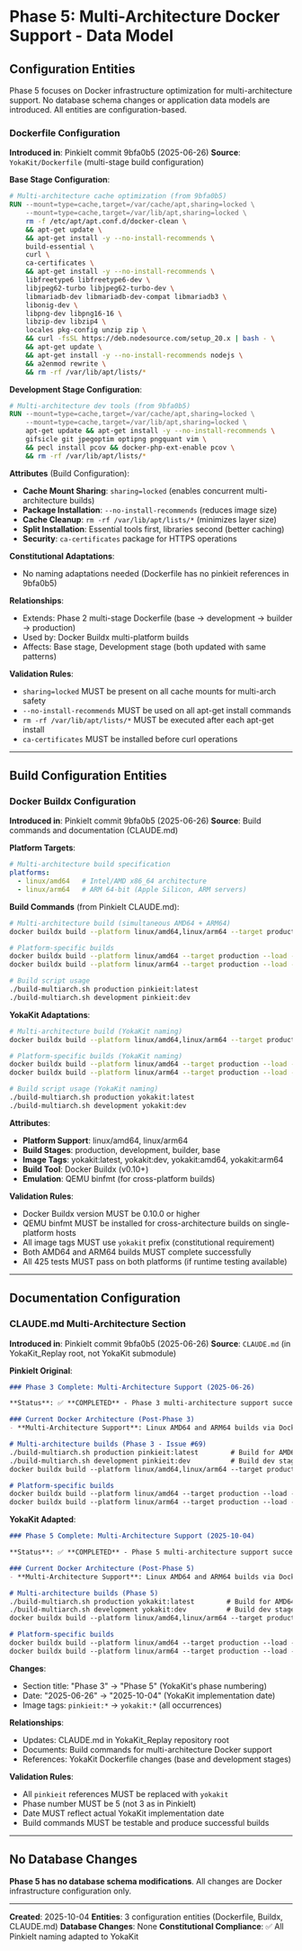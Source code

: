 # Phase 5: Multi-Architecture Docker Support - Data Model

## Configuration Entities

Phase 5 focuses on Docker infrastructure optimization for multi-architecture support. No database schema changes or application data models are introduced. All entities are configuration-based.

### Dockerfile Configuration

**Introduced in**: PinkieIt commit 9bfa0b5 (2025-06-26)
**Source**: `YokaKit/Dockerfile` (multi-stage build configuration)

**Base Stage Configuration**:
```dockerfile
# Multi-architecture cache optimization (from 9bfa0b5)
RUN --mount=type=cache,target=/var/cache/apt,sharing=locked \
    --mount=type=cache,target=/var/lib/apt,sharing=locked \
    rm -f /etc/apt/apt.conf.d/docker-clean \
    && apt-get update \
    && apt-get install -y --no-install-recommends \
    build-essential \
    curl \
    ca-certificates \
    && apt-get install -y --no-install-recommends \
    libfreetype6 libfreetype6-dev \
    libjpeg62-turbo libjpeg62-turbo-dev \
    libmariadb-dev libmariadb-dev-compat libmariadb3 \
    libonig-dev \
    libpng-dev libpng16-16 \
    libzip-dev libzip4 \
    locales pkg-config unzip zip \
    && curl -fsSL https://deb.nodesource.com/setup_20.x | bash - \
    && apt-get update \
    && apt-get install -y --no-install-recommends nodejs \
    && a2enmod rewrite \
    && rm -rf /var/lib/apt/lists/*
```

**Development Stage Configuration**:
```dockerfile
# Multi-architecture dev tools (from 9bfa0b5)
RUN --mount=type=cache,target=/var/cache/apt,sharing=locked \
    --mount=type=cache,target=/var/lib/apt,sharing=locked \
    apt-get update && apt-get install -y --no-install-recommends \
    gifsicle git jpegoptim optipng pngquant vim \
    && pecl install pcov && docker-php-ext-enable pcov \
    && rm -rf /var/lib/apt/lists/*
```

**Attributes** (Build Configuration):
- **Cache Mount Sharing**: `sharing=locked` (enables concurrent multi-architecture builds)
- **Package Installation**: `--no-install-recommends` (reduces image size)
- **Cache Cleanup**: `rm -rf /var/lib/apt/lists/*` (minimizes layer size)
- **Split Installation**: Essential tools first, libraries second (better caching)
- **Security**: `ca-certificates` package for HTTPS operations

**Constitutional Adaptations**:
- No naming adaptations needed (Dockerfile has no pinkieit references in 9bfa0b5)

**Relationships**:
- Extends: Phase 2 multi-stage Dockerfile (base → development → builder → production)
- Used by: Docker Buildx multi-platform builds
- Affects: Base stage, Development stage (both updated with same patterns)

**Validation Rules**:
- `sharing=locked` MUST be present on all cache mounts for multi-arch safety
- `--no-install-recommends` MUST be used on all apt-get install commands
- `rm -rf /var/lib/apt/lists/*` MUST be executed after each apt-get install
- `ca-certificates` MUST be installed before curl operations

---

## Build Configuration Entities

### Docker Buildx Configuration

**Introduced in**: PinkieIt commit 9bfa0b5 (2025-06-26)
**Source**: Build commands and documentation (CLAUDE.md)

**Platform Targets**:
```yaml
# Multi-architecture build specification
platforms:
  - linux/amd64   # Intel/AMD x86_64 architecture
  - linux/arm64   # ARM 64-bit (Apple Silicon, ARM servers)
```

**Build Commands** (from PinkieIt CLAUDE.md):
```bash
# Multi-architecture build (simultaneous AMD64 + ARM64)
docker buildx build --platform linux/amd64,linux/arm64 --target production .

# Platform-specific builds
docker buildx build --platform linux/amd64 --target production --load -t pinkieit:amd64 .
docker buildx build --platform linux/arm64 --target production --load -t pinkieit:arm64 .

# Build script usage
./build-multiarch.sh production pinkieit:latest
./build-multiarch.sh development pinkieit:dev
```

**YokaKit Adaptations**:
```bash
# Multi-architecture build (YokaKit naming)
docker buildx build --platform linux/amd64,linux/arm64 --target production -t yokakit:latest .

# Platform-specific builds (YokaKit naming)
docker buildx build --platform linux/amd64 --target production --load -t yokakit:amd64 .
docker buildx build --platform linux/arm64 --target production --load -t yokakit:arm64 .

# Build script usage (YokaKit naming)
./build-multiarch.sh production yokakit:latest
./build-multiarch.sh development yokakit:dev
```

**Attributes**:
- **Platform Support**: linux/amd64, linux/arm64
- **Build Stages**: production, development, builder, base
- **Image Tags**: yokakit:latest, yokakit:dev, yokakit:amd64, yokakit:arm64
- **Build Tool**: Docker Buildx (v0.10+)
- **Emulation**: QEMU binfmt (for cross-platform builds)

**Validation Rules**:
- Docker Buildx version MUST be 0.10.0 or higher
- QEMU binfmt MUST be installed for cross-architecture builds on single-platform hosts
- All image tags MUST use `yokakit` prefix (constitutional requirement)
- Both AMD64 and ARM64 builds MUST complete successfully
- All 425 tests MUST pass on both platforms (if runtime testing available)

---

## Documentation Configuration

### CLAUDE.md Multi-Architecture Section

**Introduced in**: PinkieIt commit 9bfa0b5 (2025-06-26)
**Source**: `CLAUDE.md` (in YokaKit_Replay root, not YokaKit submodule)

**PinkieIt Original**:
```markdown
### Phase 3 Complete: Multi-Architecture Support (2025-06-26)

**Status**: ✅ **COMPLETED** - Phase 3 multi-architecture support successfully implemented

### Current Docker Architecture (Post-Phase 3)
- **Multi-Architecture Support**: Linux AMD64 and ARM64 builds via Docker Buildx

# Multi-architecture builds (Phase 3 - Issue #69)
./build-multiarch.sh production pinkieit:latest        # Build for AMD64 + ARM64
./build-multiarch.sh development pinkieit:dev          # Build dev stage multi-arch
docker buildx build --platform linux/amd64,linux/arm64 --target production .  # Manual multi-arch

# Platform-specific builds
docker buildx build --platform linux/amd64 --target production --load -t pinkieit:amd64 .
docker buildx build --platform linux/arm64 --target production --load -t pinkieit:arm64 .
```

**YokaKit Adapted**:
```markdown
### Phase 5 Complete: Multi-Architecture Support (2025-10-04)

**Status**: ✅ **COMPLETED** - Phase 5 multi-architecture support successfully implemented

### Current Docker Architecture (Post-Phase 5)
- **Multi-Architecture Support**: Linux AMD64 and ARM64 builds via Docker Buildx

# Multi-architecture builds (Phase 5)
./build-multiarch.sh production yokakit:latest        # Build for AMD64 + ARM64
./build-multiarch.sh development yokakit:dev          # Build dev stage multi-arch
docker buildx build --platform linux/amd64,linux/arm64 --target production .  # Manual multi-arch

# Platform-specific builds
docker buildx build --platform linux/amd64 --target production --load -t yokakit:amd64 .
docker buildx build --platform linux/arm64 --target production --load -t yokakit:arm64 .
```

**Changes**:
- Section title: "Phase 3" → "Phase 5" (YokaKit's phase numbering)
- Date: "2025-06-26" → "2025-10-04" (YokaKit implementation date)
- Image tags: `pinkieit:*` → `yokakit:*` (all occurrences)

**Relationships**:
- Updates: CLAUDE.md in YokaKit_Replay repository root
- Documents: Build commands for multi-architecture Docker support
- References: YokaKit Dockerfile changes (base and development stages)

**Validation Rules**:
- All `pinkieit` references MUST be replaced with `yokakit`
- Phase number MUST be 5 (not 3 as in PinkieIt)
- Date MUST reflect actual YokaKit implementation date
- Build commands MUST be testable and produce successful builds

---

## No Database Changes

**Phase 5 has no database schema modifications**. All changes are Docker infrastructure configuration only.

---

**Created**: 2025-10-04
**Entities**: 3 configuration entities (Dockerfile, Buildx, CLAUDE.md)
**Database Changes**: None
**Constitutional Compliance**: ✅ All PinkieIt naming adapted to YokaKit
